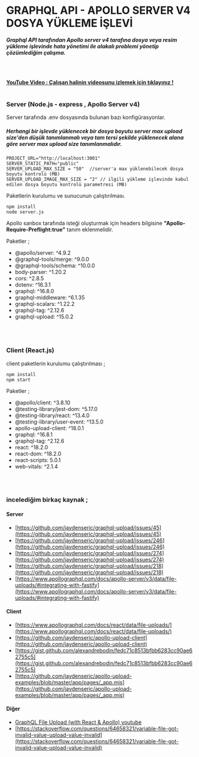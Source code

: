 # GRAPHQL API - APOLLO SERVER V4 DOSYA YÜKLEME İŞLEVİ

***Graphql API tarafından Apollo server v4 tarafına dosya veya resim yükleme işlevinde hata yönetimi ile alakalı problemi yönetip çözümlediğim çalışma.***

<br/>
<br/>

**[YouTube Video : Çalışan halinin videosunu izlemek için tıklayınız !](https://www.youtube.com/watch?v=2c3fbzrk4k8)**
<br/>
<br/>

### Server (Node.js - express , Apollo Server v4)

Server tarafında .env dosyasında bulunan bazı konfigürasyonlar.
##### Herhangi bir işlevde yüklenecek bir dosya boyutu server max upload size'den düşük tanımlanmalı veya tam tersi şekilde yüklenecek alana göre server max upload size tanımlanmalıdır.
```
PROJECT_URL="http://localhost:3001"
SERVER_STATIC_PATH="public"
SERVER_UPLOAD_MAX_SIZE = "50"  //server'a max yüklenebilecek dosya boyutu kontrolü (MB)
SERVER_UPLOAD_IMAGE_MAX_SIZE = "2" // ilgili yükleme işlevinde kabul edilen dosya boyutu kontrolü parametresi (MB)
```



Paketlerin kurulumu ve sunucunun çalıştırılması.
```
npm install 
node server.js
```


Apollo sanbox tarafında isteği oluşturmak için headers bilgisine **"Apollo-Require-Preflight:true"** tanım eklenmelidir.


Paketler ;
- @apollo/server: ^4.9.2
- @graphql-tools/merge: ^9.0.0
- @graphql-tools/schema: ^10.0.0
- body-parser: ^1.20.2
- cors: ^2.8.5
- dotenv: ^16.3.1
- graphql: ^16.8.0
- graphql-middleware: ^6.1.35
- graphql-scalars: ^1.22.2
- graphql-tag: ^2.12.6
- graphql-upload: ^15.0.2


<br/>
<br/>



### Client (React.js)

client paketlerin kurulumu çalıştırılması ;
```
npm install
npm start
```


Paketler ;
- @apollo/client: ^3.8.10
- @testing-library/jest-dom: ^5.17.0
- @testing-library/react: ^13.4.0
- @testing-library/user-event: ^13.5.0
- apollo-upload-client: ^18.0.1
- graphql: ^16.8.1
- graphql-tag: ^2.12.6
- react: ^18.2.0
- react-dom: ^18.2.0
- react-scripts: 5.0.1
- web-vitals: ^2.1.4



<br/>
<br/>

### incelediğim birkaç kaynak ;
#### Server
 - [https://github.com/jaydenseric/graphql-upload/issues/45](https://github.com/jaydenseric/graphql-upload/issues/45)
 - [https://github.com/jaydenseric/graphql-upload/issues/246](https://github.com/jaydenseric/graphql-upload/issues/246)
 - [https://github.com/jaydenseric/graphql-upload/issues/274](https://github.com/jaydenseric/graphql-upload/issues/274)
 - [https://github.com/jaydenseric/graphql-upload/issues/218](https://github.com/jaydenseric/graphql-upload/issues/218)
 - [https://www.apollographql.com/docs/apollo-server/v3/data/file-uploads/#integrating-with-fastify](https://www.apollographql.com/docs/apollo-server/v3/data/file-uploads/#integrating-with-fastify)

#### Client
 - [https://www.apollographql.com/docs/react/data/file-uploads/](https://www.apollographql.com/docs/react/data/file-uploads/)
 - [https://github.com/jaydenseric/apollo-upload-client](https://github.com/jaydenseric/apollo-upload-client)
 - [https://gist.github.com/alexandrebodin/fedc71c8513bfbb6283cc90ae62755c5](https://gist.github.com/alexandrebodin/fedc71c8513bfbb6283cc90ae62755c5)
 - [https://github.com/jaydenseric/apollo-upload-examples/blob/master/app/pages/_app.mjs](https://github.com/jaydenseric/apollo-upload-examples/blob/master/app/pages/_app.mjs)

#### Diğer
- [GraphQL File Upload (with React & Apollo) youtube](https://www.youtube.com/watch?v=BcZ_ItGplfE)
- [https://stackoverflow.com/questions/64658321/variable-file-got-invalid-value-upload-value-invalid](https://stackoverflow.com/questions/64658321/variable-file-got-invalid-value-upload-value-invalid)
